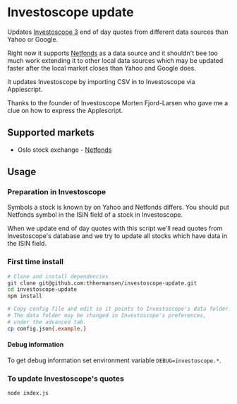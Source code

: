 # Investoscope update

Updates [Investoscope 3](http://www.investoscope.com/) end of day quotes from
different data sources than Yahoo or Google.

Right now it supports [Netfonds](http://www.netfonds.no/) as a data source and
it shouldn't bee too much work extending it to other local data sources which may
be updated faster after the local market closes than Yahoo and Google does.

It updates Investoscope by importing CSV in to Investoscope via Applescript.

Thanks to the founder of Investoscope Morten Fjord-Larsen who gave me a clue on how to express the Applescript.


## Supported markets

* Oslo stock exchange - [Netfonds](http://www.netfonds.no/)

## Usage

### Preparation in Investoscope

Symbols a stock is known by on Yahoo and Netfonds differs. You should
put Netfonds symbol in the ISIN field of a stock in Investoscope.

When we update end of day quotes with this script we'll read quotes from
Investoscope's database and we try to update all stocks which have data in
the ISIN field.

### First time install

```bash
# Clone and install dependencies
git clone git@github.com:thhermansen/investoscope-update.git
cd investoscope-update
npm install

# Copy config file and edit so it points to Investoscope's data folder.
# The data folder may be changed in Investoscope's preferences,
# under the advanced tab.
cp config.json{.example,}
```

#### Debug information
To get debug information set environment variable `DEBUG=investoscope.*`.

### To update Investoscope's quotes
```bash
node index.js
```
